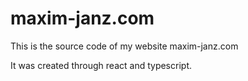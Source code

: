 # maxim-janz.com

This is the source code of my website maxim-janz.com

It was created through react and typescript.
